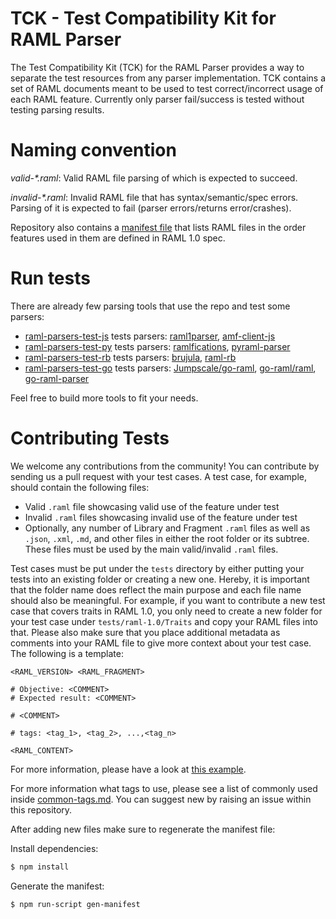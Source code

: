 # TCK - Test Compatibility Kit for RAML Parser

The Test Compatibility Kit (TCK) for the RAML Parser provides a way to separate the test resources from any parser implementation. TCK contains a set of RAML documents meant to be used to test correct/incorrect usage of each RAML feature. Currently only parser fail/success is tested without testing parsing results.

# Naming convention

*valid-\*.raml*: Valid RAML file parsing of which is expected to succeed.

*invalid-\*.raml*: Invalid RAML file that has syntax/semantic/spec errors. Parsing of it is expected to fail (parser errors/returns error/crashes).

Repository also contains a [manifest file](tests/raml-1.0/manifest.json) that lists RAML files in the order features used in them are defined in RAML 1.0 spec.

# Run tests

There are already few parsing tools that use the repo and test some parsers:

* [raml-parsers-test-js](https://github.com/postatum/raml-parsers-test-js) tests parsers: [raml1parser](https://github.com/raml-org/raml-js-parser-2), [amf-client-js](https://github.com/aml-org/amf)
* [raml-parsers-test-py](https://github.com/postatum/raml-parsers-test-py) tests parsers: [ramlfications](https://github.com/spotify/ramlfications), [pyraml-parser](https://github.com/an2deg/pyraml-parser)
* [raml-parsers-test-rb](https://github.com/postatum/raml-parsers-test-rb) tests parsers: [brujula](https://github.com/nogates/brujula), [raml-rb](https://github.com/jpb/raml-rb)
* [raml-parsers-test-go](https://github.com/postatum/raml-parsers-test-go) tests parsers: [Jumpscale/go-raml](https://github.com/Jumpscale/go-raml), [go-raml/raml](https://github.com/go-raml/raml), [go-raml-parser](https://github.com/tsaikd/go-raml-parser)

Feel free to build more tools to fit your needs.

# Contributing Tests

We welcome any contributions from the community! You can contribute by sending us a pull request with your test cases. A test case, for example, should contain the following files:

* Valid `.raml` file showcasing valid use of the feature under test
* Invalid `.raml` files showcasing invalid use of the feature under test
* Optionally, any number of Library and Fragment `.raml` files as well as `.json`, `.xml`, `.md`, and other files in either the root folder or its subtree. These files must be used by the main valid/invalid `.raml` files.

Test cases must be put under the `tests` directory by either putting your tests into an existing folder or creating a new one. Hereby, it is important that the folder name does reflect the main purpose and each file name should also be meaningful. For example, if you want to contribute a new test case that covers traits in RAML 1.0, you only need to create a new folder for your test case under `tests/raml-1.0/Traits` and copy your RAML files into that. Please also make sure that you place additional metadata as comments into your RAML file to give more context about your test case. The following is a template:

```
<RAML_VERSION> <RAML_FRAGMENT>

# Objective: <COMMENT>
# Expected result: <COMMENT>

# <COMMENT>

# tags: <tag_1>, <tag_2>, ...,<tag_n>

<RAML_CONTENT>
```

For more information, please have a look at [this example](tests/raml-1.0/spec-examples/APIs/additional-facets-single-example.raml).

For more information what tags to use, please see a list of commonly used inside [common-tags.md](common-tags.md). You can suggest new by raising an issue within this repository.

After adding new files make sure to regenerate the manifest file:

Install dependencies:

```sh
$ npm install
```

Generate the manifest:

```sh
$ npm run-script gen-manifest
```
